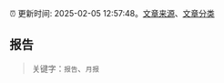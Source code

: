 :alarm_clock: 更新时间: 2025-02-05 12:57:48。[文章来源](/README.md)、[文章分类](/TAGS.md)

## 报告


> 关键字：`报告`、`月报`



